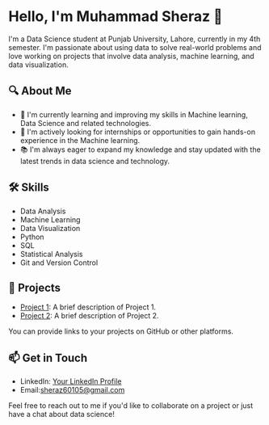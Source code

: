 
# Hello, I'm Muhammad Sheraz 👋

I'm a Data Science student at Punjab University, Lahore, currently in my 4th semester. I'm passionate about using data to solve real-world problems and love working on projects that involve data analysis, machine learning, and data visualization.

## 🔍 About Me

- 🌱 I'm currently learning and improving my skills in Machine learning, Data Science and related technologies.
- 💼 I'm actively looking for internships or opportunities to gain hands-on experience in the Machine learning.
- 📚 I'm always eager to expand my knowledge and stay updated with the latest trends in data science and technology.

## 🛠️ Skills

- Data Analysis
- Machine Learning
- Data Visualization
- Python
- SQL
- Statistical Analysis
- Git and Version Control

## 🚀 Projects

- [Project 1](link-to-project-1): A brief description of Project 1.
- [Project 2](link-to-project-2): A brief description of Project 2.

You can provide links to your projects on GitHub or other platforms.

## 📫 Get in Touch

- LinkedIn: [Your LinkedIn Profile](link-to-LinkedIn)
- Email:sheraz60105@gmail.com

Feel free to reach out to me if you'd like to collaborate on a project or just have a chat about data science!

<!-- You can include additional sections like certifications, blog posts, or anything else you'd like to highlight. -->

```
